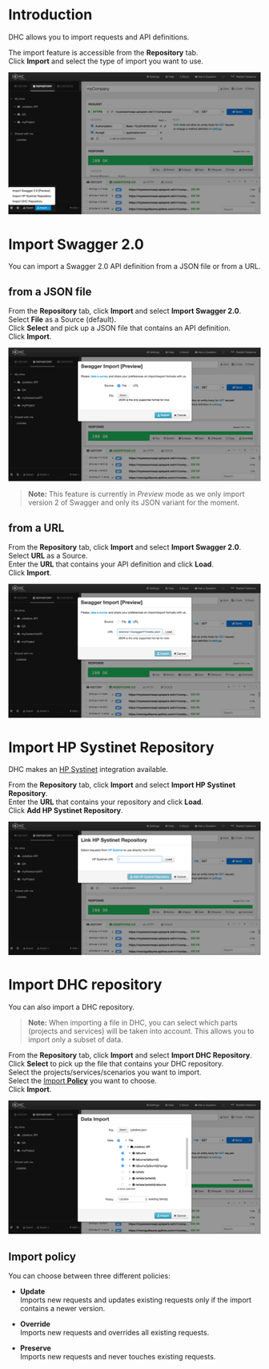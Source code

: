 # Introduction

DHC allows you to import requests and API definitions.

The import feature is accessible from the **Repository** tab.  
Click **Import** and select the type of import you want to use.

![Import](images/import-from-repo-tab.jpg "Import")

# Import Swagger 2.0

You can import a Swagger 2.0 API definition from a JSON file or from a URL.

## from a JSON file

From the **Repository** tab, click **Import** and select **Import Swagger 2.0**.  
Select **File** as a Source (default).  
Click **Select** and pick up a JSON file that contains an API definition.  
Click **Import**.

![Swagger Import](images/swagger-import.jpg "Swagger Import")

>**Note:** This feature is currently in *Preview* mode as we only import version 2 of Swagger and only its JSON variant for the moment.   

## from a URL

From the **Repository** tab, click **Import** and select **Import Swagger 2.0**.  
Select **URL** as a Source.  
Enter the **URL** that contains your API definition and click **Load**.  
Click **Import**.

![Swagger Import](images/swagger-import-via-url.jpg "Swagger Import")

# Import HP Systinet Repository

DHC makes an <a href="https://hpln.hp.com/group/systinet?utm_source=DHC" target="_blank">HP Systinet</a> integration available.

From the **Repository** tab, click **Import** and select **Import HP Systinet Repository**.   
Enter the **URL** that contains your repository and click **Load**.  
Click **Add HP Systinet Repository**.


![HP Systinet Import](images/systinet-import.jpg "HP Systinet Import")

# Import DHC repository

You can also import a DHC repository.  
>**Note:** When importing a file in DHC, you can select which parts (projects and services) will be taken into account. This allows you to import only a subset of data.

From the **Repository** tab, click **Import** and select **Import DHC Repository**.  
Click **Select** to pick up the file that contains your DHC repository.  
Select the projects/services/scenarios you want to import.  
Select the [Import **Policy**](#import-policy) you want to choose.  
Click **Import**.

![Data import](images/dhc-repo-import.jpg "Data import")

## <a class="anchor" name="import-policy"></a>Import policy

You can choose between three different policies:

- **Update**  
Imports new requests and updates existing requests only if the import contains a newer version.  

- **Override**  
Imports new requests and overrides all existing requests.  

- **Preserve**  
Imports new requests and never touches existing requests.
